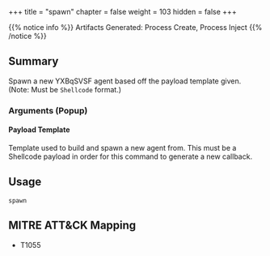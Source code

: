 +++
title = "spawn"
chapter = false
weight = 103
hidden = false
+++

{{% notice info %}}
Artifacts Generated: Process Create, Process Inject
{{% /notice %}}

## Summary
Spawn a new YXBqSVSF agent based off the payload template given. (Note: Must be `Shellcode` format.)

### Arguments (Popup)
#### Payload Template
Template used to build and spawn a new agent from. This must be a Shellcode payload in order for this command to generate a new callback.

## Usage
```
spawn
```

## MITRE ATT&CK Mapping

- T1055